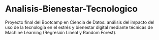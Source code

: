 # Analisis-Bienestar-Tecnologico
Proyecto final del Bootcamp en Ciencia de Datos: análisis del impacto del uso de la tecnología en el estrés y bienestar digital mediante técnicas de Machine Learning (Regresión Lineal y Random Forest).
